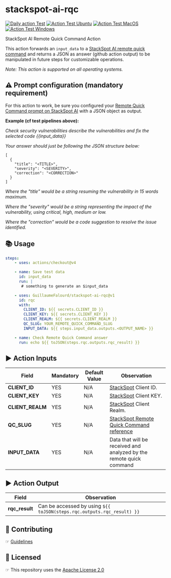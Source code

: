 # stackspot-ai-rqc

[![Daily action Test](https://github.com/GuillaumeFalourd/stackspot-ai-rqc/actions/workflows/daily-action-test.yaml/badge.svg)](https://github.com/GuillaumeFalourd/stackspot-ai-rqc/actions/workflows/daily-action-test.yaml) [![Action Test Ubuntu](https://github.com/GuillaumeFalourd/stackspot-ai-rqc/actions/workflows/action-test-ubuntu.yaml/badge.svg)](https://github.com/GuillaumeFalourd/stackspot-ai-rqc/actions/workflows/action-test-ubuntu.yaml) [![Action Test MacOS](https://github.com/GuillaumeFalourd/stackspot-ai-rqc/actions/workflows/action-test-macos.yaml/badge.svg)](https://github.com/GuillaumeFalourd/stackspot-ai-rqc/actions/workflows/action-test-macos.yaml) [![Action Test Windows](https://github.com/GuillaumeFalourd/stackspot-ai-rqc/actions/workflows/action-test-windows.yaml/badge.svg)](https://github.com/GuillaumeFalourd/stackspot-ai-rqc/actions/workflows/action-test-windows.yaml)

StackSpot AI Remote Quick Command Action

This action forwards an `input_data` to a [StackSpot AI remote quick command](https://ai.stackspot.com/docs/pt-br/quick-commands/create-remote-qc) and returns a JSON as answer (github action output) to be manipulated in future steps for customizable operations.

_Note: This action is supported on all operating systems._

## ⚠️ Prompt configuration (mandatory requirement)

For this action to work, be sure you configured your [Remote Quick Command prompt on StackSpot AI](https://ai.stackspot.com/docs/pt-br/quick-commands/create-remote-qc) with a JSON object as output.

**Example (cf test pipelines above):**

_Check security vulnerabilities describe the vulnerabilities and fix the selected code {{input_data}}_

_Your answer should just be following the JSON structure below:_
```
[
  {
    "title": "<TITLE>",
    "severity": "<SEVERITY>",
    "correction": "<CORRECTION>"
  }
]
```

_Where the "title" would be a string resuming the vulnerability in 15 words maximum._

_Where the "severity" would be a string representing the impact of the vulnerability, using critical, high, medium or low._

_Where the "correction" would be a code suggestion to resolve the issue identified._

## 📚 Usage

```yaml
steps:
    - uses: actions/checkout@v4

    - name: Save test data
      id: input_data
      run: |
       # something to generate an $input_data

    - uses: GuillaumeFalourd/stackspot-ai-rqc@v1
      id: rqc
      with:
        CLIENT_ID: ${{ secrets.CLIENT_ID }}
        CLIENT_KEY: ${{ secrets.CLIENT_KEY }}
        CLIENT_REALM: ${{ secrets.CLIENT_REALM }}
        QC_SLUG: YOUR_REMOTE_QUICK_COMMAND_SLUG
        INPUT_DATA: ${{ steps.input_data.outputs.<OUTPUT_NAME> }}

    - name: Check Remote Quick Command answer
      run: echo ${{ toJSON(steps.rqc.outputs.rqc_result) }}
```

## ▶️ Action Inputs

Field | Mandatory | Default Value | Observation
------------ | ------------  | ------------- | -------------
**CLIENT_ID** | YES | N/A | [StackSpot](https://stackspot.com/en/settings/access-token) Client ID.
**CLIENT_KEY** | YES | N/A |[StackSpot](https://stackspot.com/en/settings/access-token) Client KEY.
**CLIENT_REALM** | YES | N/A |[StackSpot](https://stackspot.com/en/settings/access-token) Client Realm.
**QC_SLUG** | YES | N/A | [StackSpot Remote Quick Command reference](https://ai.stackspot.com/docs/pt-br/quick-commands/create-remote-qc)
**INPUT_DATA** | YES | N/A | Data that will be received and analyzed by the remote quick command

## ▶️ Action Output

Field | Observation
------------  | -------------
**rqc_result** | Can be accessed by using `${{ toJSON(steps.rqc.outputs.rqc_result) }}`

## 🤝 Contributing

☞ [Guidelines](https://github.com/GuillaumeFalourd/stackspot-ai-rqc/blob/main/CONTRIBUTING.md)

## 🏅 Licensed

☞ This repository uses the [Apache License 2.0](https://github.com/GuillaumeFalourd/stackspot-ai-rqc/blob/main/LICENSE)
